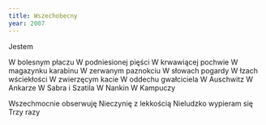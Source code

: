 ```yaml
---
title: Wszechobecny
year: 2007
---
```


Jestem

W bolesnym płaczu
W podniesionej pięści
W krwawiącej pochwie
W magazynku karabinu
W zerwanym paznokciu
W słowach pogardy
W łzach wściekłości
W zwierzęcym kacie
W oddechu gwałciciela
W Auschwitz
W Ankarze
W Sabra i Szatila
W Nankin
W Kampuczy

Wszechmocnie obserwuję
Nieczynię z lekkością
Nieludzko wypieram się
Trzy razy
